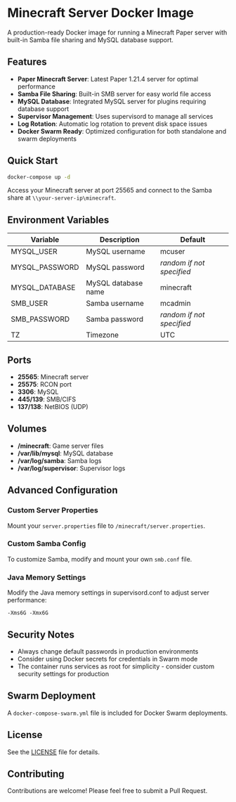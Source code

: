 # Minecraft Server Docker Image

A production-ready Docker image for running a Minecraft Paper server with built-in Samba file sharing and MySQL database support.

## Features

- **Paper Minecraft Server**: Latest Paper 1.21.4 server for optimal performance
- **Samba File Sharing**: Built-in SMB server for easy world file access
- **MySQL Database**: Integrated MySQL server for plugins requiring database support
- **Supervisor Management**: Uses supervisord to manage all services
- **Log Rotation**: Automatic log rotation to prevent disk space issues
- **Docker Swarm Ready**: Optimized configuration for both standalone and swarm deployments

## Quick Start

```bash
docker-compose up -d
```

Access your Minecraft server at port 25565 and connect to the Samba share at `\\your-server-ip\minecraft`.

## Environment Variables

| Variable | Description | Default |
|----------|-------------|---------|
| MYSQL_USER | MySQL username | mcuser |
| MYSQL_PASSWORD | MySQL password | *random if not specified* |
| MYSQL_DATABASE | MySQL database name | minecraft |
| SMB_USER | Samba username | mcadmin |
| SMB_PASSWORD | Samba password | *random if not specified* |
| TZ | Timezone | UTC |

## Ports

- **25565**: Minecraft server
- **25575**: RCON port
- **3306**: MySQL
- **445/139**: SMB/CIFS
- **137/138**: NetBIOS (UDP)

## Volumes

- **/minecraft**: Game server files
- **/var/lib/mysql**: MySQL database
- **/var/log/samba**: Samba logs
- **/var/log/supervisor**: Supervisor logs

## Advanced Configuration

### Custom Server Properties

Mount your `server.properties` file to `/minecraft/server.properties`.

### Custom Samba Config

To customize Samba, modify and mount your own `smb.conf` file.

### Java Memory Settings

Modify the Java memory settings in supervisord.conf to adjust server performance:

```
-Xms6G -Xmx6G
```

## Security Notes

- Always change default passwords in production environments
- Consider using Docker secrets for credentials in Swarm mode
- The container runs services as root for simplicity - consider custom security settings for production

## Swarm Deployment

A `docker-compose-swarm.yml` file is included for Docker Swarm deployments.

## License

See the [LICENSE](LICENSE) file for details.

## Contributing

Contributions are welcome! Please feel free to submit a Pull Request.